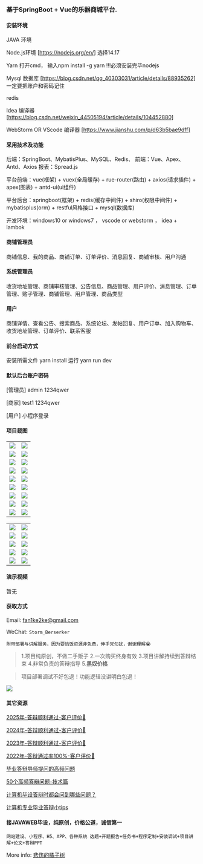 ### 基于SpringBoot + Vue的乐器商城平台.

#### 安装环境

JAVA 环境 

Node.js环境 [https://nodejs.org/en/] 选择14.17

Yarn 打开cmd， 输入npm install -g yarn !!!必须安装完毕nodejs

Mysql 数据库 [https://blog.csdn.net/qq_40303031/article/details/88935262] 一定要把账户和密码记住

redis

Idea 编译器 [https://blog.csdn.net/weixin_44505194/article/details/104452880]

WebStorm OR VScode 编译器 [https://www.jianshu.com/p/d63b5bae9dff]

#### 采用技术及功能

后端：SpringBoot、MybatisPlus、MySQL、Redis、
前端：Vue、Apex、Antd、Axios
报表：Spread.js

平台前端：vue(框架) + vuex(全局缓存) + rue-router(路由) + axios(请求插件) + apex(图表)  + antd-ui(ui组件)

平台后台：springboot(框架) + redis(缓存中间件) + shiro(权限中间件) + mybatisplus(orm) + restful风格接口 + mysql(数据库)

开发环境：windows10 or windows7 ， vscode or webstorm ， idea + lambok

#### 商铺管理员
商铺信息、我的商品、商铺订单、订单评价、消息回复、商铺审核、用户沟通

#### 系统管理员
收货地址管理、商铺审核管理、公告信息、商品管理、用户评价、消息管理、订单管理、贴子管理、商铺管理、用户管理、商品类型

#### 用户
商铺详情、查看公告、搜索商品、系统论坛、发帖回复、用户订单、加入购物车、收货地址管理、订单评价、联系客服


#### 前台启动方式
安装所需文件 yarn install 
运行 yarn run dev

#### 默认后台账户密码
[管理员]
admin
1234qwer

[商家]
test1
1234qwer

[用户]
小程序登录

#### 项目截图

|  |  |
|---------------------|---------------------|
| ![](https://fank-bucket-oss.oss-cn-beijing.aliyuncs.com/img/1737891123089.png) | ![](https://fank-bucket-oss.oss-cn-beijing.aliyuncs.com/img/1737891004053.png) | 
| ![](https://fank-bucket-oss.oss-cn-beijing.aliyuncs.com/img/1737891113884.png) | ![](https://fank-bucket-oss.oss-cn-beijing.aliyuncs.com/img/1737891288751.png) |
| ![](https://fank-bucket-oss.oss-cn-beijing.aliyuncs.com/img/1737891106975.png) | ![](https://fank-bucket-oss.oss-cn-beijing.aliyuncs.com/img/1737891282256.png) |
| ![](https://fank-bucket-oss.oss-cn-beijing.aliyuncs.com/img/1737891094328.png) | ![](https://fank-bucket-oss.oss-cn-beijing.aliyuncs.com/img/1737891275464.png) |
| ![](https://fank-bucket-oss.oss-cn-beijing.aliyuncs.com/img/1737891083152.png) | ![](https://fank-bucket-oss.oss-cn-beijing.aliyuncs.com/img/1737891264599.png) |
| ![](https://fank-bucket-oss.oss-cn-beijing.aliyuncs.com/img/1737891075366.png) | ![](https://fank-bucket-oss.oss-cn-beijing.aliyuncs.com/img/1737891167999.png) |
| ![](https://fank-bucket-oss.oss-cn-beijing.aliyuncs.com/img/1737891066848.png) | ![](https://fank-bucket-oss.oss-cn-beijing.aliyuncs.com/img/1737891160759.png) |
| ![](https://fank-bucket-oss.oss-cn-beijing.aliyuncs.com/img/1737891058919.png) | ![](https://fank-bucket-oss.oss-cn-beijing.aliyuncs.com/img/1737891152287.png) |
| ![](https://fank-bucket-oss.oss-cn-beijing.aliyuncs.com/img/1737891047352.png) | ![](https://fank-bucket-oss.oss-cn-beijing.aliyuncs.com/img/1737891144534.png) |

|  |  |
|---------------------|---------------------|
| ![](https://fank-bucket-oss.oss-cn-beijing.aliyuncs.com/img/1737891325648.png) | ![](https://fank-bucket-oss.oss-cn-beijing.aliyuncs.com/img/1737891378791.png) |
| ![](https://fank-bucket-oss.oss-cn-beijing.aliyuncs.com/img/1737891427571.png) | ![](https://fank-bucket-oss.oss-cn-beijing.aliyuncs.com/img/1737891371658.png) |
| ![](https://fank-bucket-oss.oss-cn-beijing.aliyuncs.com/img/1737891419610.png) | ![](https://fank-bucket-oss.oss-cn-beijing.aliyuncs.com/img/1737891354296.png) |
| ![](https://fank-bucket-oss.oss-cn-beijing.aliyuncs.com/img/1737891397855.png) | ![](https://fank-bucket-oss.oss-cn-beijing.aliyuncs.com/img/1737891347126.png) |
| ![](https://fank-bucket-oss.oss-cn-beijing.aliyuncs.com/img/1737891387090.png) | ![](https://fank-bucket-oss.oss-cn-beijing.aliyuncs.com/img/1737891339805.png) |

#### 演示视频

暂无

#### 获取方式

Email: fan1ke2ke@gmail.com

WeChat: `Storm_Berserker`

`附带部署与讲解服务，因为要恰饭资源非免费，伸手党勿扰，谢谢理解😭`

> 1.项目纯原创，不做二手贩子 2.一次购买终身有效 3.项目讲解持续到答辩结束 4.非常负责的答辩指导 5.**黑奴价格**

> 项目部署调试不好包退！功能逻辑没讲明白包退！

![](https://fank-bucket-oss.oss-cn-beijing.aliyuncs.com/work/936e9baf53eb9a217af4f89c616dc19.png)

#### 其它资源

[2025年-答辩顺利通过-客户评价🍜](https://berserker287.github.io/2025/06/18/2025%E5%B9%B4%E7%AD%94%E8%BE%A9%E9%A1%BA%E5%88%A9%E9%80%9A%E8%BF%87/)

[2024年-答辩顺利通过-客户评价👻](https://berserker287.github.io/2024/06/06/2024%E5%B9%B4%E7%AD%94%E8%BE%A9%E9%A1%BA%E5%88%A9%E9%80%9A%E8%BF%87/)

[2023年-答辩顺利通过-客户评价🐢](https://berserker287.github.io/2023/06/14/2023%E5%B9%B4%E7%AD%94%E8%BE%A9%E9%A1%BA%E5%88%A9%E9%80%9A%E8%BF%87/)

[2022年-答辩通过率100%-客户评价🐣](https://berserker287.github.io/2022/05/25/%E9%A1%B9%E7%9B%AE%E4%BA%A4%E6%98%93%E8%AE%B0%E5%BD%95/)

[毕业答辩导师提问的高频问题](https://berserker287.github.io/2023/06/13/%E6%AF%95%E4%B8%9A%E7%AD%94%E8%BE%A9%E5%AF%BC%E5%B8%88%E6%8F%90%E9%97%AE%E7%9A%84%E9%AB%98%E9%A2%91%E9%97%AE%E9%A2%98/)

[50个高频答辩问题-技术篇](https://berserker287.github.io/2023/06/13/50%E4%B8%AA%E9%AB%98%E9%A2%91%E7%AD%94%E8%BE%A9%E9%97%AE%E9%A2%98-%E6%8A%80%E6%9C%AF%E7%AF%87/)

[计算机毕设答辩时都会问到哪些问题？](https://www.zhihu.com/question/31020988)

[计算机专业毕业答辩小tips](https://zhuanlan.zhihu.com/p/145911029)

#### 接JAVAWEB毕设，纯原创，价格公道，诚信第一

`网站建设、小程序、H5、APP、各种系统 选题+开题报告+任务书+程序定制+安装调试+项目讲解+论文+答辩PPT`

More info: [悲伤的橘子树](https://berserker287.github.io/)
